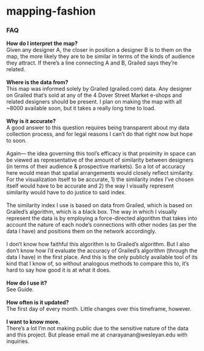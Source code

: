 # mapping-fashion

<h3>
FAQ 
</h3>
<strong>How do I interpret the map?  </strong>
<br>
Given any designer A, the closer in position a designer B is to them on the map, the more likely they are to be similar in terms of the kinds of audience they attract. If there’s a line connecting A and B, Grailed says they’re related. 
<br>
<br>
<strong>Where is the data from?  </strong>
<br>
This map was informed solely by Grailed (grailed.com) data. Any designer on Grailed that’s sold at any of the 4 Dover Street Market e-shops and related designers should be present. I plan on making the map with all ~8000 available soon, but it takes a really long time to load.  
<br>
<br>
<strong>Why is it accurate? </strong>
<br>
A good answer to this question requires being transparent about my data collection process, and for legal reasons I can’t do that right now but hope to soon.  
<br>
<br>
Again— the idea governing this tool’s efficacy is that proximity in space can be viewed as representative of the amount of similarity between designers (in terms of their audience & prospective markets). So a lot of accuracy here would mean that spatial arrangements would closely reflect similarity. For the visualization itself to be accurate, 1) the similarity index I’ve chosen itself would have to be accurate and 2) the way I visually represent similarity would have to do justice to said index.  
<br>
<br>
The similarity index I use is based on data from Grailed, which is based on Grailed’s algorithm, which is a black box. The way in which I visually represent the data is by employing a force-directed algorithm that takes into account the nature of each node’s connections with other nodes (as per the data I have) and positions them on the network accordingly.  
<br>
<br>
I don’t know how faithful this algorithm is to Grailed’s algorithm. But I also don’t know how I’d evaluate the accuracy of Grailed’s algorithm (through the data I have) in the first place. And this is the only publicly available tool of its kind that I know of, so without analogous methods to compare this to, it’s hard to say how good it is at what it does.  
<br>
<br>
<strong>How do I use it? </strong>
<br>
See Guide.
<br>
<br>
<strong>How often is it updated?</strong>
<br>
The first day of every month. Little changes over this timeframe, however.  
<br>
<br>
<strong>I want to know more.</strong>
<br>
There’s a lot I’m not making public due to the sensitive nature of the data and this project. But please email me at cnarayanan@wesleyan.edu with inquiries. 
